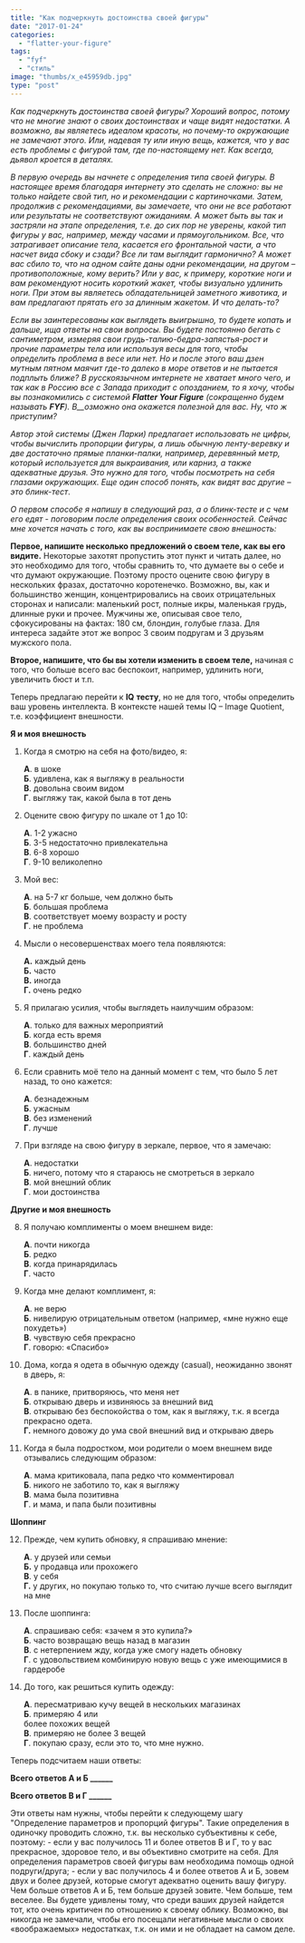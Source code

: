```yaml
---
title: "Как подчеркнуть достоинства своей фигуры"
date: "2017-01-24"
categories:
  - "flatter-your-figure"
tags:
  - "fyf"
  - "стиль"
image: "thumbs/x_e45959db.jpg"
type: "post"
---
```


_Как подчеркнуть достоинства своей фигуры? Хороший вопрос, потому что не многие
знают о своих достоинствах и чаще видят недостатки. А возможно, вы являетесь
идеалом красоты, но почему-то окружающие не замечают этого. Или, надевая ту или
иную вещь, кажется, что у вас есть проблемы с фигурой там, где по-настоящему
нет. Как всегда, дьявол кроется в деталях._

_В первую очередь вы начнете с определения типа своей фигуры. В настоящее время
благодаря интернету это сделать не сложно: вы не только найдете свой тип, но и
рекомендации с картиночками. Затем, продолжив с рекомендациями, вы замечаете,
что они не все работают или результаты не соответствуют ожиданиям. А может быть
вы так и застряли на этапе определения, т.е. до сих пор не уверены, какой тип
фигуры у вас, например, между часами и прямоугольником. Все, что затрагивает
описание тела, касается его фронтальной части, а что насчет вида сбоку и сзади?
Все ли там выглядит гармонично? А может вас сбило то, что на одном сайте даны
одни рекомендации, на другом – противоположные, кому верить? Или у вас, к
примеру, короткие ноги и вам рекомендуют носить короткий жакет, чтобы визуально
удлинить ноги. При этом вы являетесь обладательницей заметного животика, и вам
предлагают прятать его за длинным жакетом. И что делать-то?_

_Если вы заинтересованы как выглядеть выигрышно, то будете копать и дальше, ища
ответы на свои вопросы. Вы будете постоянно бегать с сантиметром, измеряя свои
грудь-талию-бедра-запястья-рост и прочие параметры тела или используя весы для
того, чтобы определить проблема в весе или нет. Но и после этого ваш дзен мутным
пятном маячит где-то далеко в море ответов и не пытается подплыть ближе? В
русскоязычном интернете не хватает много чего, и так как в Россию все с Запада
приходит с опозданием, то я хочу, чтобы вы познакомились с системой **Flatter
Your Figure** (сокращенно будем называть **FYF**). В__озможно она окажется
полезной для вас. Ну, что ж приступим?_

_Автор этой системы (Джен Ларки) предлагает использовать не цифры, чтобы
вычислить пропорции фигуры, а лишь обычную ленту-веревку и две достаточно прямые
планки-палки, например, деревянный метр, который используется для выкраивания,
или карниз, а также адекватные друзья. Это нужно для того, чтобы посмотреть на
себя глазами окружающих. Еще один способ понять, как видят вас другие – это
блинк-тест_.

_О первом способе я напишу в следующий раз, а о блинк-тесте и с чем его едят -
поговорим после определения своих особенностей. Сейчас мне хочется начать с
того, как вы воспринимаете свою внешность:_

**Первое, напишите несколько предложений о своем теле, как вы его видите.**
Некоторые захотят пропустить этот пункт и читать далее, но это необходимо для
того, чтобы сравнить то, что думаете вы о себе и что думают окружающие. Поэтому
просто оцените свою фигуру в нескольких фразах, достаточно коротенечко.
Возможно, вы, как и большинство женщин, концентрировались на своих отрицательных
сторонах и написали: маленький рост, полные икры, маленькая грудь, длинные руки
и прочее. Мужчины же, описывая свое тело, сфокусированы на фактах: 180 см,
блондин, голубые глаза. Для интереса задайте этот же вопрос 3 своим подругам и 3
друзьям мужского пола.

**Второе, напишите, что бы вы хотели изменить в своем теле,** начиная с того,
что больше всего вас беспокоит, например, удлинить ноги, увеличить бюст и т.п.

Теперь предлагаю перейти к **IQ** **тесту**, но не для того, чтобы определить
ваш уровень интеллекта. В контексте нашей темы IQ – Image Quotient, т.е.
коэффициент внешности.

**Я и моя внешность**

1. Когда я смотрю на себя на фото/видео, я:

   **А**. в шоке  
   **Б**. удивлена, как я выгляжу в реальности  
   **В**. довольна своим видом  
   **Г**. выгляжу так, какой была в тот день

2. Оцените свою фигуру по шкале от 1 до 10:

   **А**. 1-2 ужасно  
   **Б**. 3-5 недостаточно привлекательна  
   **В**. 6-8 хорошо  
   **Г**. 9-10 великолепно

3. Мой вес:

   **А**. на 5-7 кг больше, чем должно быть  
   **Б**. большая проблема  
   **В**. соответствует моему возрасту и росту  
   **Г**. не проблема

4. Мысли о несовершенствах моего тела появляются:

   **А.** каждый день  
   **Б.** часто  
   **В.** иногда  
   **Г.** очень редко

5. Я прилагаю усилия, чтобы выглядеть наилучшим образом:

   **А**. только для важных мероприятий  
   **Б**. когда есть время  
   **В**. большинство дней  
   **Г**. каждый день

6. Если сравнить моё тело на данный момент с тем, что было 5 лет назад, то оно
   кажется:

   **А**. безнадежным  
   **Б**. ужасным  
   **В**. без изменений  
   **Г**. лучше

7. При взгляде на свою фигуру в зеркале, первое, что я замечаю:

   **А**. недостатки  
   **Б**. ничего, потому что я стараюсь не смотреться в зеркало  
   **В**. мой внешний облик  
   **Г**. мои достоинства

**Другие и моя внешность**

8. Я получаю комплименты о моем внешнем виде:

   **А**. почти никогда  
   **Б**. редко  
   **В**. когда принарядилась  
   **Г**. часто

9. Когда мне делают комплимент, я:

   **А**. не верю  
   **Б**. нивелирую отрицательным ответом (например, «мне нужно еще похудеть»)  
   **В**. чувствую себя прекрасно  
   **Г**. говорю: «Спасибо»

10. Дома, когда я одета в обычную одежду (casual), неожиданно звонят в дверь, я:

    **А**. в панике, притворяюсь, что меня нет  
    **Б**. открываю дверь и извиняюсь за внешний вид  
    **В**. открываю без беспокойства о том, как я выгляжу, т.к. я всегда
    прекрасно одета.  
    **Г.** немного довожу до ума свой внешний вид и открываю дверь

11. Когда я была подростком, мои родители о моем внешнем виде отзывались
    следующим образом:

    **А**. мама критиковала, папа редко что комментировал  
    **Б**. никого не заботило то, как я выгляжу  
    **В**. мама была позитивна  
    **Г**. и мама, и папа были позитивны

**Шоппинг**

12. Прежде, чем купить обновку, я спрашиваю мнение:

    **А**. у друзей или семьи  
    **Б.** у продавца или прохожего  
    **В**. у себя  
    **Г.** у других, но покупаю только то, что считаю лучше всего выглядит на
    мне

13. После шоппинга:

    **А**. спрашиваю себя: «зачем я это купила?»  
    **Б**. часто возвращаю вещь назад в магазин  
    **В**. с нетерпением жду, когда уже смогу надеть обновку  
    **Г**. с удовольствием комбинирую новую вещь с уже имеющимися в гардеробе

14. До того, как решиться купить одежду:

    **А**. пересматриваю кучу вещей в нескольких магазинах  
    **Б**. примеряю 4 или  
    более похожих вещей  
    **В**. примеряю не более 3 вещей  
    **Г**. покупаю сразу, если это то, что мне нужно.

Теперь подсчитаем наши ответы:

**Всего ответов А и Б ______**

**Всего ответов В и Г ______**

Эти ответы нам нужны, чтобы перейти к следующему шагу "Определение параметров и
пропорций фигуры". Такие определения в одиночку проводить сложно, т.к. вы
несколько субъективны к себе, поэтому: - если у вас получилось 11 и более
ответов В и Г, то у вас прекрасное, здоровое тело, и вы объективно смотрите на
себя. Для определения параметров своей фигуры вам необходима помощь одной
подруги/друга; - если у вас получилось 4 и более ответов А и Б, зовем двух и
более друзей, которые смогут адекватно оценить вашу фигуру. Чем больше ответов А
и Б, тем больше друзей зовите. Чем больше, тем веселее. Вы будете удивлены тому,
что среди ваших друзей найдется тот, кто очень критичен по отношению к своему
облику. Возможно, вы никогда не замечали, чтобы его посещали негативные мысли о
своих «воображаемых» недостатках, т.к. он ими и не обладает на самом деле.
